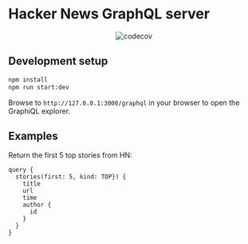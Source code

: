 # Hacker News GraphQL server

<p align="center">
    <img src="https://codecov.io/gh/permafrost-dev/hacker-news-graphql/branch/main/graph/badge.svg?token=7QchRpYsX1" alt="codecov" />
</p>

## Development setup

```bash
npm install
npm run start:dev
```

Browse to `http://127.0.0.1:3000/graphql` in your browser to open the GraphiQL explorer.


## Examples

Return the first 5 top stories from HN:

```gql
query {
  stories(first: 5, kind: TOP}) {
    title
    url
    time
    author {
      id
    }
  }
}
```
